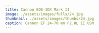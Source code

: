 ```yaml
---
title: Cannon EOS-1DX Mark II
image: ./assets/images/fulls/24.jpg
thumbnail: ./assets/images/thumbs/24.jpg
caption: Cannon EF 24-70 mm F2.8L II USM
---
```

